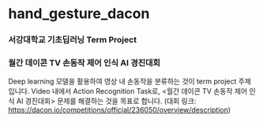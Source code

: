 # hand_gesture_dacon

### 서강대학교 기초딥러닝 Term Project
### 월간 데이콘 TV 손동작 제어 인식 AI 경진대회
Deep learning 모델을 활용하여 영상 내 손동작을 분류하는 것이 term project 주제입니다. Video 내에서 Action Recognition Task로, <월간 데이콘 TV 손동작 제어 인식 AI 경진대회> 문제를 해결하는 것을 목표로 합니다. 
(대회 링크: https://dacon.io/competitions/official/236050/overview/description)
